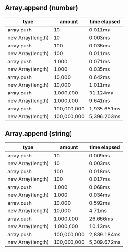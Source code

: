 ## Array.append (number)

|type|amount|time elapsed|
|-|-|-|
array.push|10|0.011ms
new Array(length)|10|0.003ms
array.push|100|0.036ms
new Array(length)|100|0.011ms
array.push|1,000|0.071ms
new Array(length)|1,000|0.035ms
array.push|10,000|0.642ms
new Array(length)|10,000|1.011ms
array.push|1,000,000|31.124ms
new Array(length)|1,000,000|9.641ms
array.push|100,000,000|1,935.651ms
new Array(length)|100,000,000|5,396.203ms
## Array.append (string)

|type|amount|time elapsed|
|-|-|-|
array.push|10|0.009ms
new Array(length)|10|0.003ms
array.push|100|0.018ms
new Array(length)|100|0.017ms
array.push|1,000|0.068ms
new Array(length)|1,000|0.034ms
array.push|10,000|0.592ms
new Array(length)|10,000|4.71ms
array.push|1,000,000|26.666ms
new Array(length)|1,000,000|10.13ms
array.push|100,000,000|2,839.184ms
new Array(length)|100,000,000|5,309.672ms
